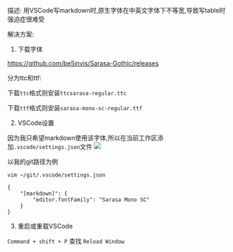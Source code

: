 描述: 用VSCode写markdown时,原生字体在中英文字体下不等宽,导致写table时强迫症很难受

解决方案:

1. 下载字体

https://github.com/be5invis/Sarasa-Gothic/releases

分为ttc和ttf:

下载`ttc`格式则安装`ttcsarasa-regular.ttc`

下载`ttf`格式则安装`sarasa-mono-sc-regular.ttf`

2. VSCode设置

因为我只希望markdown使用该字体,所以在当前工作区添加`.vscode/settings.json`文件
![](1.png)

以我的git路径为例

```
vim ~/git/.vscode/settings.json

{
    "[markdown]": {
        "editor.fontFamily": "Sarasa Mono SC"
    }
}
```

3. 重启或重载VSCode

`Command + shift + P` 查找 `Reload Window`
